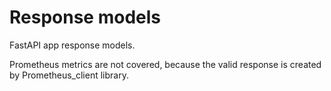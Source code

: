# Response models
FastAPI app response models.

Prometheus metrics are not covered, because the valid response is created by Prometheus_client library.